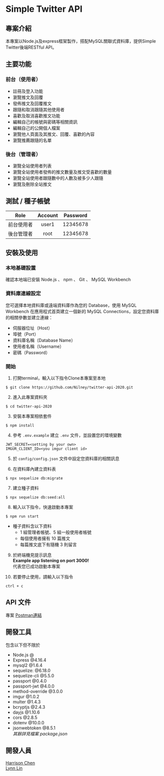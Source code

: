 # Simple Twitter API

## 專案介紹
本專案以Node.js及express框架製作，搭配MySQL關聯式資料庫，提供Simple Twitter後端RESTful API。


## 主要功能

### 前台（使用者）
- 註冊及登入功能
- 瀏覽推文及回覆
- 發佈推文及回覆推文
- 跟隨和取消跟隨其他使用者
- 喜歡及取消喜歡推文功能
- 編輯自己的帳號與密碼等相關資訊
- 編輯自己的公開個人檔案
- 瀏覽他人頁面及其推文、回覆、喜歡的內容
- 瀏覽推薦跟隨的名單

### 後台（管理者）
- 瀏覽全站使用者列表
- 瀏覽全站使用者發佈的推文數量及推文受喜歡的數量
- 瀏覽全站使用者跟隨數中的人數及被多少人跟隨
- 瀏覽及刪除全站推文


## 測試 / 種子帳號
| Role     | Account   | Password |
| :-------:| :-------: | :------: |
| 前台使用者 | user1     | 12345678 |
| 後台管理者 | root      | 12345678 |


## 安裝及使用

### 本地基礎設置
確認本地端已安裝 Node.js 、 npm 、 Git 、 MySQL Workbench

### 資料庫連線設定
您可選擇本地資料庫或遠端資料庫作為您的 Database，使用 MySQL Workbench 在應用程式首頁建立一個新的 MySQL Connections，設定您資料庫的相關參數並建立連線：
- 伺服器位址（Host）
- 埠號（Port）
- 資料庫名稱（Database Name）
- 使用者名稱（Username）
- 密碼（Password）
 
### 開始
1. 打開terminal，輸入以下指令Clone本專案至本地
  ```
  $ git clone https://github.com/Nilney/twitter-api-2020.git
  ```

2. 進入此專案資料夾
  ```
  $ cd twitter-api-2020
  ```

3. 安裝本專案相依套件 
  ```
  $ npm install
  ```

4. 參考 `.env.example` 建立 `.env` 文件，並設置您的環境變數
  ```
  JWT_SECRET=<setting by your own>
  IMGUR_CLIENT_ID=<you imgur client id>
  ```

5. 於 `config/config.json` 文件中設定您資料庫的相關訊息

6. 在資料庫內建立資料表
  ```
  $ npx sequelize db:migrate
  ```

7. 建立種子資料
  ```
  $ npx sequelize db:seed:all
  ```

8. 輸入以下指令，快速啟動本專案
  ```
  $ npm run start
  ```
  - 種子資料含以下資料
    - 1 組管理者帳號、5 組一般使用者帳號
    - 每個使用者擁有 10 篇推文
    - 每篇推文底下有隨機 3 則留言

9. 於終端機見提示訊息\
  **Example app listening on port 3000!**\
  代表您已成功啟動本專案

10. 若要停止使用，請輸入以下指令
  ```
  ctrl + c
  ```


## API 文件
專案 [Postman連結](https://documenter.getpostman.com/view/29223126/2s9Y5Ty4mq#53591c9b-0bc5-40bb-b0f8-b63b87c41ebb)


## 開發工具
包含以下但不限於
- Node.js @
- Express @4.16.4
- mysql2 @1.6.4
- sequelize: @6.18.0
- sequelize-cli @5.5.0
- passport @0.4.0
- passport-jwt @4.0.0
- method-override @3.0.0
- imgur @1.0.2
- multer @1.4.3
- bcryptjs @2.4.3
- dayjs @1.10.6
- cors @2.8.5
- dotenv @10.0.0
- jsonwebtoken @8.5.1\
*其餘詳見檔案 package.json*


## 開發人員
[Harrison Chen](https://github.com/Harrison0502)\
[Lynn Lin](https://github.com/Nilney)